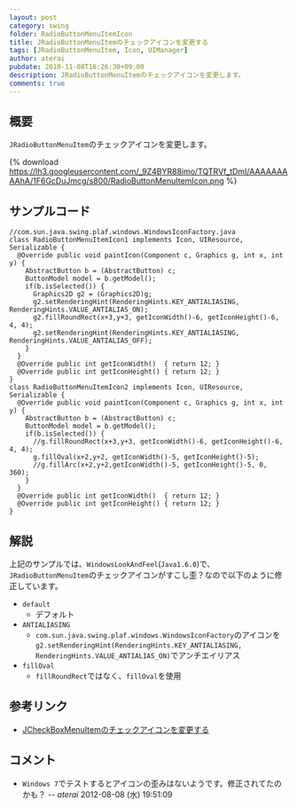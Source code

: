 ```yaml
---
layout: post
category: swing
folder: RadioButtonMenuItemIcon
title: JRadioButtonMenuItemのチェックアイコンを変更する
tags: [JRadioButtonMenuItem, Icon, UIManager]
author: aterai
pubdate: 2010-11-08T16:26:30+09:00
description: JRadioButtonMenuItemのチェックアイコンを変更します。
comments: true
---
```

## 概要
`JRadioButtonMenuItem`のチェックアイコンを変更します。

{% download https://lh3.googleusercontent.com/_9Z4BYR88imo/TQTRVf_tDmI/AAAAAAAAAhA/1F6GcDuJmcg/s800/RadioButtonMenuItemIcon.png %}

## サンプルコード
<pre class="prettyprint"><code>//com.sun.java.swing.plaf.windows.WindowsIconFactory.java
class RadioButtonMenuItemIcon1 implements Icon, UIResource, Serializable {
  @Override public void paintIcon(Component c, Graphics g, int x, int y) {
    AbstractButton b = (AbstractButton) c;
    ButtonModel model = b.getModel();
    if(b.isSelected()) {
      Graphics2D g2 = (Graphics2D)g;
      g2.setRenderingHint(RenderingHints.KEY_ANTIALIASING, RenderingHints.VALUE_ANTIALIAS_ON);
      g2.fillRoundRect(x+3,y+3, getIconWidth()-6, getIconHeight()-6, 4, 4);
      g2.setRenderingHint(RenderingHints.KEY_ANTIALIASING, RenderingHints.VALUE_ANTIALIAS_OFF);
    }
  }
  @Override public int getIconWidth()  { return 12; }
  @Override public int getIconHeight() { return 12; }
}
class RadioButtonMenuItemIcon2 implements Icon, UIResource, Serializable {
  @Override public void paintIcon(Component c, Graphics g, int x, int y) {
    AbstractButton b = (AbstractButton) c;
    ButtonModel model = b.getModel();
    if(b.isSelected()) {
      //g.fillRoundRect(x+3,y+3, getIconWidth()-6, getIconHeight()-6, 4, 4);
      g.fillOval(x+2,y+2, getIconWidth()-5, getIconHeight()-5);
      //g.fillArc(x+2,y+2,getIconWidth()-5, getIconHeight()-5, 0, 360);
    }
  }
  @Override public int getIconWidth()  { return 12; }
  @Override public int getIconHeight() { return 12; }
}
</code></pre>

## 解説
上記のサンプルでは、`WindowsLookAndFeel`(`Java1.6.0`)で、`JRadioButtonMenuItem`のチェックアイコンがすこし歪？なので以下のように修正しています。

- `default`
    - デフォルト
- `ANTIALIASING`
    - `com.sun.java.swing.plaf.windows.WindowsIconFactory`のアイコンを`g2.setRenderingHint(RenderingHints.KEY_ANTIALIASING, RenderingHints.VALUE_ANTIALIAS_ON)`でアンチエイリアス
- `fillOval`
    - `fillRoundRect`ではなく、`fillOval`を使用

<!-- dummy comment line for breaking list -->

## 参考リンク
- [JCheckBoxMenuItemのチェックアイコンを変更する](http://ateraimemo.com/Swing/CheckBoxMenuItemIcon.html)

<!-- dummy comment line for breaking list -->

## コメント
- `Windows 7`でテストするとアイコンの歪みはないようです。修正されてたのかも？ -- *aterai* 2012-08-08 (水) 19:51:09

<!-- dummy comment line for breaking list -->
